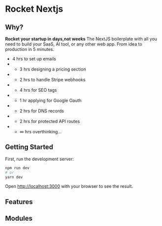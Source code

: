 # Rocket Nextjs

## Why?
**Rocket your startup in days,not weeks**
The NextJS boilerplate with all you need to build your SaaS, AI tool, or any other web app. From idea to production in 5 minutes.

 - 4 hrs to set up emails
 - + 3 hrs designing a pricing section
 - + 2 hrs to handle Stripe webhooks
 - + 4 hrs for SEO tags
 - + 1 hr applying for Google Oauth
 - + 2 hrs for DNS records
 - + 2 hrs for protected API routes
 - + ∞ hrs overthinking...


## Getting Started

First, run the development server:

```bash
npm run dev
# or
yarn dev
```

Open [http://localhost:3000](http://localhost:3000) with your browser to see the result.

## Features

## Modules

